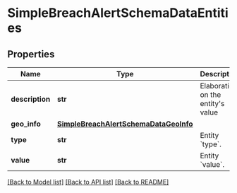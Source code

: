 # SimpleBreachAlertSchemaDataEntities


## Properties
Name | Type | Description | Notes
------------ | ------------- | ------------- | -------------
**description** | **str** | Elaboration on the entity&#39;s value | [optional] 
**geo_info** | [**SimpleBreachAlertSchemaDataGeoInfo**](SimpleBreachAlertSchemaDataGeoInfo.md) |  | [optional] 
**type** | **str** | Entity &#x60;type&#x60;. | 
**value** | **str** | Entity &#x60;value&#x60;. | 

[[Back to Model list]](../README.md#documentation-for-models) [[Back to API list]](../README.md#documentation-for-api-endpoints) [[Back to README]](../README.md)


